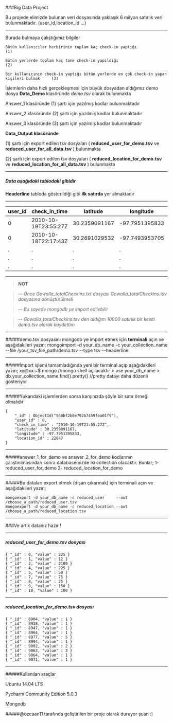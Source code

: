###Big Data Project

Bu projede elimizde bulunan veri dosyasında yaklaşık 6 milyon satırlık veri bulunmaktadır. (user_id,location_id ...)

------------------------------------------------------------------------

Burada bulmaya çalıştığımız bilgiler

    Bütün kullanıcılar herbirinin toplam kaç check-in yaptığı                                  (1)

    Bütün yerlerde toplam kaç tane check-in yapıldığı                                          (2)

    Bir kullanıcının check-in yaptığı bütün yerlerde en çok check-in yapan kişileri bulmak     (3)

İşlemlerin daha hızlı gerçekleşmesi için büyük dosyadan aldığımız demo dosya **Data_Demo** klasöründe *demo.tsv* olarak bulunmakta

Answer_1 klasöründe (1) şartı için yazılmış kodlar bulunmaktadır

Answer_2 klasöründe (2) şartı için yazılmış kodlar bulunmaktadır

Answer_3 klasöründe (3) şartı için yazılmış kodlar bulunmaktadır

**Data_Output klasöründe**

(1) şartı için export edilen tsv dosyaları ( **reduced_user_for_demo.tsv** ve **reduced_user_for_all_data.tsv** ) bulunmakta

(2) şartı için export edilen tsv dosyaları ( **reduced_location_for_demo.tsv** ve **reduced_location_for_all_data.tsv** ) bulunmakta

------------------------------------------------------------------------


##### Data aşağıdaki tablodaki gibidir

**Headerline** tabloda gösterildiği gibi  **ilk satırda** yer almaktadır

-----------------------------------------------------------------------------------------


user_id | check_in_time 	|   latitude	|  longitude	 |location_id
--------|-----------------------|---------------|----------------|-----------
0	| 2010-10-19T23:55:27Z	| 30.2359091167	| -97.7951395833 |22847
0	| 2010-10-18T22:17:43Z	| 30.2691029532	| -97.7493953705 |420315
.       |   .                   |.              |   .            |.
.       |   .                   |.              |   .            |.
.       |   .                   |.              |   .            |.



-----------------------------------------------------------------------------------------


>**NOT**

>-*- Önce Gowalla_totalCheckins.txt dosyası Gowalla_totalCheckins.tsv dosyasına dönüştürülmeli*

>-*- Bu sayede mongodb ye import edilebilir*

>-*- Gowalla_totalCheckins.tsv den aldığım 10000 satırlık bir kesiti demo.tsv olarak kaydettim*

-----------------------------------------------------------------------------------------

#####demo.tsv dosyasını mongodb ye import etmek için **terminali** açın ve aşağıdakileri yazın;
	mongoimport -d your_db_name -c your_collection_name --file /your_tsv_file_path/demo.tsv --type tsv --headerline

-----------------------------------------------------------------------------------------

#####İmport işlemi tamamladığında yeni bir terminal açıp aşağıdakileri yazın;
	xx@xx:~$ mongo 					//mongo shell açılacaktır
	> use your_db_name
	> db.your_collection_name.find().pretty()       //pretty datayı daha düzenli gösteriyor

-----------------------------------------------------------------------------------------

#####Yukarıdaki işlemlerden sonra karşınızda şöyle bir satır örneği olmalıdır

	{
		"_id" : ObjectId("568bf2b0e792b7459fea01f9"),
		"user_id" : 0,
		"check_in_time" : "2010-10-19T23:55:27Z",
		"latitude" : 30.2359091167,
		"longitude" : -97.7951395833,
		"location_id" : 22847
	}


-----------------------------------------------------------------------------------------


#####answer_1_for_demo ve answer_2_for_demo kodlarının çalıştırılmasından sonra databasemizde iki collection olacaktır. Bunlar;
    1- reduced_user_for_demo
    2- reduced_location_for_demo

-----------------------------------------------------------------------------------------

#####Bu dataları export etmek (dışarı çıkarmak) için terminali açın ve aşağıdakileri yazın;

    mongoexport -d your_db_name -c reduced_user     --out /choose_a_path/reduced_user.tsv
    mongoexport -d your_db_name -c reduced_location --out /choose_a_path/reduced_location.tsv

-----------------------------------------------------------------------------------------

###Ve artık datanız hazır !

-----------------------------------------------------------------------------------------

#####   reduced_user_for_demo.tsv dosyası
    { "_id" : 0, "value" : 225 }
    { "_id" : 1, "value" : 12 }
    { "_id" : 2, "value" : 2100 }
    { "_id" : 4, "value" : 225 }
    { "_id" : 5, "value" : 50 }
    { "_id" : 7, "value" : 75 }
    { "_id" : 8, "value" : 25 }
    { "_id" : 9, "value" : 150 }
    { "_id" : 10, "value" : 100 }

-----------------------------------------------------------------------------------------


#####   reduced_location_for_demo.tsv dosyası
    { "_id" : 8904, "value" : 1 }
    { "_id" : 8938, "value" : 1 }
    { "_id" : 8947, "value" : 1 }
    { "_id" : 8964, "value" : 1 }
    { "_id" : 8977, "value" : 5 }
    { "_id" : 8994, "value" : 1 }
    { "_id" : 9002, "value" : 2 }
    { "_id" : 9063, "value" : 3 }
    { "_id" : 9064, "value" : 1 }
    { "_id" : 9071, "value" : 1 }


-----------------------------------------------------------------------------------------



#####Kullanılan araçlar

Ubuntu 14.04 LTS

Pycharm Community Edition 5.0.3

Mongodb

#####@ozcaan11 tarafında geliştirilen bir proje olarak duruyor şuan :)
